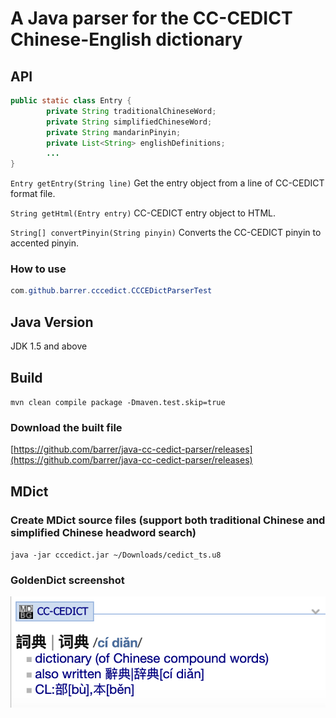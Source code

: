 # A Java parser for the CC-CEDICT Chinese-English dictionary

## API

```java
public static class Entry {
        private String traditionalChineseWord;
        private String simplifiedChineseWord;
        private String mandarinPinyin;
        private List<String> englishDefinitions;
        ...
}
```

`Entry getEntry(String line)` Get the entry object from a line of CC-CEDICT format file.

`String getHtml(Entry entry)` CC-CEDICT entry object to HTML.

`String[] convertPinyin(String pinyin)` Converts the CC-CEDICT pinyin to accented pinyin.

### How to use

```java
com.github.barrer.cccedict.CCCEDictParserTest
```

## Java Version

JDK 1.5 and above

## Build

`mvn clean compile package -Dmaven.test.skip=true`

### Download the built file

[https://github.com/barrer/java-cc-cedict-parser/releases](https://github.com/barrer/java-cc-cedict-parser/releases)

## MDict

### Create MDict source files (support both traditional Chinese and simplified Chinese headword search)

`java -jar cccedict.jar ~/Downloads/cedict_ts.u8`

### GoldenDict screenshot

![screenshot](mdict/screenshot.png)
